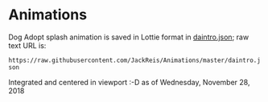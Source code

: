 # Animations

Dog Adopt splash animation is saved in Lottie format in [daintro.json](https://raw.githubusercontent.com/JackReis/Animations/master/daintro.json); raw text URL is:

  `https://raw.githubusercontent.com/JackReis/Animations/master/daintro.json`
  
Integrated and centered in viewport :-D as of Wednesday, November 28, 2018

